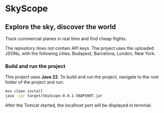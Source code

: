 # SkyScope 

## Explore the sky, discover the world  
Track commercial planes in real time and find cheap flights.

The repository does not contain API keys. The project uses the uploaded JSONs, with the following cities: Budapest, Barcelona, London, New York.

### Build and run the project  
This project uses **Java 22**.
To build and run the project, navigate to the root folder of the project and run:  
```bash
mvn clean install
java -jar target/SkyScope-0.0.1-SNAPSHOT.jar
```
After the Tomcat started, the localhost port will be displayed in terminal.
